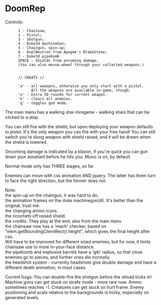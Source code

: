 # DoomRep
Controls: 

          1 - Chainsaw;
          2 - Pistol;
          3 - Shotgun;
          4 - Duke3d machineGun;
          5 - Chaingun, spin-up;
          6 - DuelNeutron from Apogee's BlakeStone;
          7 - Duke3d pipebomb   
          SPACE - Shields from oncoming damage;
          (You can also mouse-wheel through your collected weapons.)
          
          
          // CHEATS //
          
          'a' - all weaopns, otherwise you only start with a pistol.
                All the weapons are available in-game, though.
          'e' - Extra 50 rounds for current weapon.
          'k' - clears all enemies.
          'g' - toggles god mode.


The main menu has a walking shai minigame - walking shais that can be clicked to a stop.

You can still fire with the shield, but upon deploying your weapon defaults to pistol. It's the only weapon you can fire with your free hand!
You can still switch you're slung weapon with shield raised, and it will be drawn when the shield is lowered.

Oncoming damage is indicated by a klaxon, if you're quick you can gun down your assailant before he hits you.
Music is on, by default.

Normal mode only has THREE stages, so far.

Enemies can move with css animation AND jquery. The latter has them turn to face the right direction, but the former does not.

Note:\
the spin-up on the chaingun, it was hard to do.\
the animation frames on the duke machinegun(4). It's better than the original, trust me.\
the changing ammo icons.\
the ricochets off raised shield.\
the credits. They play at the end, also from the main menu\
the chainsaw now has a 'reach' checker, based on "elem.getBoundingClientRect().height", which gives the final height after css.\
Will have to be improved for different sized enemies, but for now, it limits chainsaw use to more in-your-face distance.\
the pipebomb and explosive barrels have a 'gib' radius, so that close enemies go to pieces, and further ones die normally.\
the headshot system - currently headshots give double damage and have a different death animation, in most cases.

Current bugs:
You can double-fire the shotgun before the reload kicks in!
Machine guns can get stuck on strafe mode - more rare now.
Ammo sometimes reaches -1.
Creatures can get stuck on hurt frame.
Enemy positioning and scale relative to the backgrounds is tricky, especially on generated levels.
